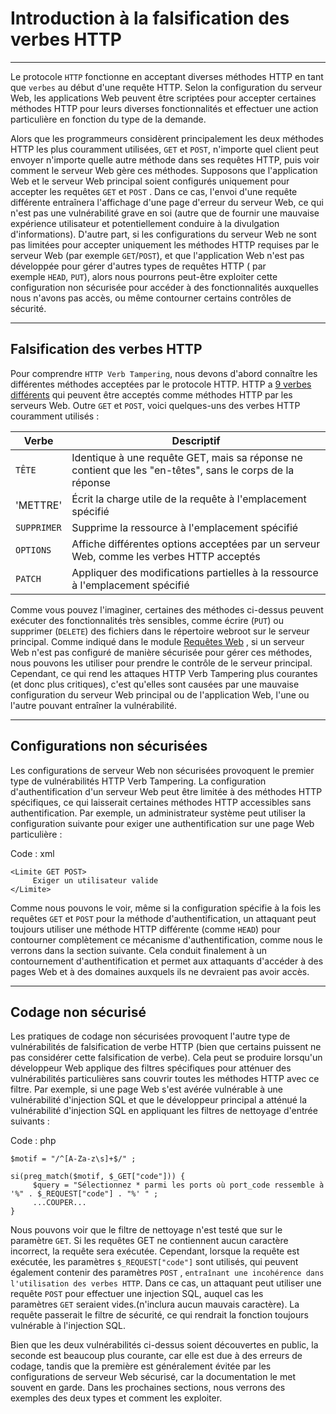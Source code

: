 Introduction à la falsification des verbes HTTP
============================

* * * * *

Le protocole `HTTP` fonctionne en acceptant diverses méthodes HTTP en tant que `verbes` au début d'une requête HTTP. Selon la configuration du serveur Web, les applications Web peuvent être scriptées pour accepter certaines méthodes HTTP pour leurs diverses fonctionnalités et effectuer une action particulière en fonction du type de la demande.

Alors que les programmeurs considèrent principalement les deux méthodes HTTP les plus couramment utilisées, `GET` et `POST`, n'importe quel client peut envoyer n'importe quelle autre méthode dans ses requêtes HTTP, puis voir comment le serveur Web gère ces méthodes. Supposons que l'application Web et le serveur Web principal soient configurés uniquement pour accepter les requêtes `GET` et `POST` . Dans ce cas, l'envoi d'une requête différente entraînera l'affichage d'une page d'erreur du serveur Web, ce qui n'est pas une vulnérabilité grave en soi (autre que de fournir une mauvaise expérience utilisateur et potentiellement conduire à la divulgation d'informations). D'autre part, si les configurations du serveur Web ne sont pas limitées pour accepter uniquement les méthodes HTTP requises par le serveur Web (par exemple `GET`/`POST`), et que l'application Web n'est pas développée pour gérer d'autres types de requêtes HTTP ( par exemple `HEAD`, `PUT`), alors nous pourrons peut-être exploiter cette configuration non sécurisée pour accéder à des fonctionnalités auxquelles nous n'avons pas accès, ou même contourner certains contrôles de sécurité.

* * * * *

Falsification des verbes HTTP
-------------------

Pour comprendre `HTTP Verb Tampering`, nous devons d'abord connaître les différentes méthodes acceptées par le protocole HTTP. HTTP a [9 verbes différents](https://developer.mozilla.org/en-US/docs/Web/HTTP/Methods) qui peuvent être acceptés comme méthodes HTTP par les serveurs Web. Outre `GET` et `POST`, voici quelques-uns des verbes HTTP couramment utilisés :

| Verbe | Descriptif |
| --- | --- |
| `TÊTE` | Identique à une requête GET, mais sa réponse ne contient que les "en-têtes", sans le corps de la réponse |
| 'METTRE' | Écrit la charge utile de la requête à l'emplacement spécifié |
| `SUPPRIMER` | Supprime la ressource à l'emplacement spécifié |
| `OPTIONS` | Affiche différentes options acceptées par un serveur Web, comme les verbes HTTP acceptés |
| `PATCH` | Appliquer des modifications partielles à la ressource à l'emplacement spécifié |

Comme vous pouvez l'imaginer, certaines des méthodes ci-dessus peuvent exécuter des fonctionnalités très sensibles, comme écrire (`PUT`) ou supprimer (`DELETE`) des fichiers dans le répertoire webroot sur le serveur principal. Comme indiqué dans le module [Requêtes Web](https://academy.hackthebox.com/course/preview/web-requests) , si un serveur Web n'est pas configuré de manière sécurisée pour gérer ces méthodes, nous pouvons les utiliser pour prendre le contrôle de le serveur principal. Cependant, ce qui rend les attaques HTTP Verb Tampering plus courantes (et donc plus critiques), c'est qu'elles sont causées par une mauvaise configuration du serveur Web principal ou de l'application Web, l'une ou l'autre pouvant entraîner la vulnérabilité.

* * * * *

Configurations non sécurisées
------------------------

Les configurations de serveur Web non sécurisées provoquent le premier type de vulnérabilités HTTP Verb Tampering. La configuration d'authentification d'un serveur Web peut être limitée à des méthodes HTTP spécifiques, ce qui laisserait certaines méthodes HTTP accessibles sans authentification. Par exemple, un administrateur système peut utiliser la configuration suivante pour exiger une authentification sur une page Web particulière :

Code : xml

```
<Limite GET POST>
     Exiger un utilisateur valide
</Limite>

```

Comme nous pouvons le voir, même si la configuration spécifie à la fois les requêtes `GET` et `POST` pour la méthode d'authentification, un attaquant peut toujours utiliser une méthode HTTP différente (comme `HEAD`) pour contourner complètement ce mécanisme d'authentification, comme nous le verrons dans la section suivante. Cela conduit finalement à un contournement d'authentification et permet aux attaquants d'accéder à des pages Web et à des domaines auxquels ils ne devraient pas avoir accès.

* * * * *

Codage non sécurisé
---------------

Les pratiques de codage non sécurisées provoquent l'autre type de vulnérabilités de falsification de verbe HTTP (bien que certains puissent ne pas considérer cette falsification de verbe). Cela peut se produire lorsqu'un développeur Web applique des filtres spécifiques pour atténuer des vulnérabilités particulières sans couvrir toutes les méthodes HTTP avec ce filtre. Par exemple, si une page Web s'est avérée vulnérable à une vulnérabilité d'injection SQL et que le développeur principal a atténué la vulnérabilité d'injection SQL en appliquant les filtres de nettoyage d'entrée suivants :

Code : php

```
$motif = "/^[A-Za-z\s]+$/" ;

si(preg_match($motif, $_GET["code"])) {
     $query = "Sélectionnez * parmi les ports où port_code ressemble à '%" . $_REQUEST["code"] . "%' " ;
     ...COUPER...
}

```

Nous pouvons voir que le filtre de nettoyage n'est testé que sur le paramètre `GET`. Si les requêtes GET ne contiennent aucun caractère incorrect, la requête sera exécutée. Cependant, lorsque la requête est exécutée, les paramètres `$_REQUEST["code"]` sont utilisés, qui peuvent également contenir des paramètres `POST` , `entraînant une incohérence dans l'utilisation des verbes HTTP`. Dans ce cas, un attaquant peut utiliser une requête `POST` pour effectuer une injection SQL, auquel cas les paramètres `GET` seraient vides.(n'inclura aucun mauvais caractère). La requête passerait le filtre de sécurité, ce qui rendrait la fonction toujours vulnérable à l'injection SQL.

Bien que les deux vulnérabilités ci-dessus soient découvertes en public, la seconde est beaucoup plus courante, car elle est due à des erreurs de codage, tandis que la première est généralement évitée par les configurations de serveur Web sécurisé, car la documentation le met souvent en garde. Dans les prochaines sections, nous verrons des exemples des deux types et comment les exploiter.
